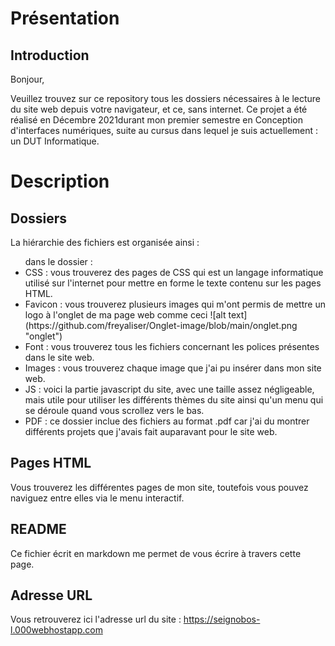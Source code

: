 # Présentation

## Introduction

Bonjour,

Veuillez trouvez sur ce repository tous les dossiers nécessaires à le lecture du site web depuis votre navigateur, et ce, sans internet. Ce projet a été réalisé en Décembre 2021durant mon premier semestre en Conception d'interfaces numériques, suite au cursus dans lequel je suis actuellement : un DUT Informatique. 

# Description

## Dossiers

La hiérarchie des fichiers est organisée ainsi :

<ul> dans le dossier :

<li> CSS : vous trouverez des pages de CSS qui est un langage informatique utilisé sur l'internet pour mettre en forme le texte contenu sur les pages HTML. </li>

<li> Favicon : vous trouverez plusieurs images qui m'ont permis de mettre un logo à l'onglet de ma page web comme ceci ![alt text](https://github.com/freyaliser/Onglet-image/blob/main/onglet.png "onglet") </li>

<li> Font : vous trouverez tous les fichiers concernant les polices présentes dans le site web. </li>

<li> Images : vous trouverez chaque image que j'ai pu insérer dans mon site web. </li>

<li> JS : voici la partie javascript du site, avec une taille assez négligeable, mais utile pour utiliser les différents thèmes du site ainsi qu'un menu qui se déroule quand vous scrollez vers le bas. </li>

<li> PDF : ce dossier inclue des fichiers au format .pdf car j'ai du montrer différents projets que j'avais fait auparavant pour le site web. </li>
</ul>

## Pages HTML

Vous trouverez les différentes pages de mon site, toutefois vous pouvez naviguez entre elles via le menu interactif.

## README

Ce fichier écrit en markdown me permet de vous écrire à travers cette page.

## Adresse URL
Vous retrouverez ici l'adresse url du site : https://seignobos-l.000webhostapp.com 
